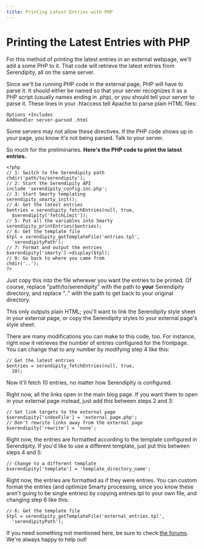 ```yaml
---
title: Printing Latest Entries with PHP
---
```


# Printing the Latest Entries with PHP

For this method of printing the latest entries in an external webpage, we'll add a some PHP to it.  That code will retrieve the latest entries from Serendipity, all on the same server. 

Since we'll be running PHP code in the external page, PHP will have to parse it.  It should either be named so that your server recognizes it as a PHP script (usually names ending in .php), or you should tell your server to parse it.  These lines in your .htaccess tell Apache to parse plain HTML files:

```
Options +Includes
AddHandler server-parsed .html
```

Some servers may not allow these directives.  If the PHP code shows up in your page, you know it's not being parsed.  Talk to your server.

So much for the preliminaries. **Here's the PHP code to print the latest entries.**

```
<?php
// 1: Switch to the Serendipity path
chdir('path/to/serendipity');
// 2: Start the Serendipity API
include 'serendipity_config.inc.php';
// 3: Start Smarty templating
serendipity_smarty_init();
// 4: Get the latest entries
$entries = serendipity_fetchEntries(null, true,
  $serendipity['fetchLimit']);
// 5: Put all the variables into Smarty
serendipity_printEntries($entries);
// 6: Get the template file
$tpl = serendipity_getTemplateFile('entries.tpl',
  'serendipityPath');
// 7: Format and output the entries
$serendipity['smarty']->display($tpl);
// 8: Go back to where you came from
chdir('..');
?> 
```

Just copy this into the file wherever you want the entries to be printed.  Of course, replace "path/to/serendipity" with the path to **your** Serendipity directory, and replace ".." with the path to get back to your original directory.

This only outputs plain HTML; you'll want to link the Serendipity style sheet in your external page, or copy the Serendipity styles to your external page's style sheet.

There are many modifications you can make to this code, too.  For instance, right now it retrieves the number of entries configured for the frontpage.  You can change that to any number by modifying step 4 like this:

```
// Get the latest entries
$entries = serendipity_fetchEntries(null, true,
  10);
```

Now it'll fetch 10 entries, no matter how Serendipity is configured.

Right now, all the links open in the main blog page.  If you want them to open in your external page instead, just add this between steps 2 and 3:

```
// Set link targets to the external page
$serendipity['indexFile'] = 'external_page.php';
// Don't rewrite links away from the external page
$serendipity['rewrite'] = 'none';
```

Right now, the entries are formatted according to the template configured in Serendipity.  If you'd like to use a different template, just put this between steps 4 and 5:

```
// Change to a different template
$serendipity['template'] = 'template_directory_name';
```

Right now, the entries are formatted as if they were entries.  You can custom format the entries (and optimize Smarty processing, since you know these aren't going to be single entries) by copying entries.tpl to your own file, and changing step 6 like this:

```
// 6: Get the template file
$tpl = serendipity_getTemplateFile('external_entries.tpl',
  'serendipityPath');
```

If you need something not mentioned here, be sure to check [the forums](http://board.s9y.org/).  We're always happy to help out!